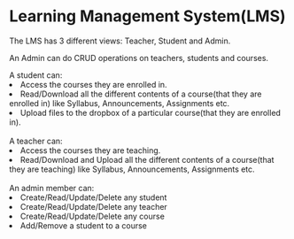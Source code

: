 # Learning Management System(LMS)

The LMS has 3 different views: Teacher, Student and Admin.

<p>An Admin can do CRUD operations on teachers, students and courses.</p>

<div>A student can:
<li> Access the courses they are enrolled in.</li> 
<li> Read/Download all the different contents of a course(that they are enrolled in) like Syllabus, Announcements, Assignments etc. </li> 
<li> Upload files to the dropbox of a particular course(that they are enrolled in).</li>
</div>
<br>

<div>A teacher can:
<li> Access the courses they are teaching.</li> 
<li> Read/Download and Upload all the different contents of a course(that they are teaching) like Syllabus, Announcements, Assignments etc. </li> 
</div>
<br>

<div>An admin member can:
<li> Create/Read/Update/Delete any student</li> 
<li> Create/Read/Update/Delete any teacher</li> 
<li> Create/Read/Update/Delete any course</li> 
<li> Add/Remove a student to a course</li> 

</div>
